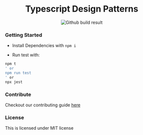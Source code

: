 <div align="center">
				<h1>Typescript Design Patterns</h1>
				<img alt="Github build result" src="https://github.com/vindecodex/ts-dp/actions/workflows/node.js.yml/badge.svg">
</div>

### Getting Started

- Install Dependencies with `npm i`

- Run test with:

```bash
npm t
' or
npm run test
' or
npx jest
```

### Contribute
Checkout our contributing guide [here](/CONTRIBUTE.md)

### License
This is licensed under MIT license
